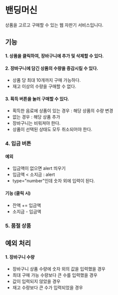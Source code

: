 # 밴딩머신
상품을 고르고 구매할 수 있는 웹 자판기 서비스입니다.
## 기능
#### 1. 상품을 클릭하여, 장바구니에 추가 및 삭제할 수 있다.
#### 2. 장바구니에 담긴 상품의 수량을 증감시킬 수 있다.
- 상품 당 최대 10개까지 구매 가능하다.
- 재고 이상의 수량을 구매할 수 없다.
#### 3. 획득 버튼을 눌러 구매할 수 있다.
- 획득한 음료에 상품이 있는 경우 : 해당 상품의 수량 변경
- 없는 경우 : 해당 상품 추가
- 장바구니는 비워져야 한다.
- 상품이 선택된 상태도 모두 취소되어야 한다.
### 4. 입금 버튼
#### 예외
- 입금액이 없으면 alert 띄우기
- 입금액 < 소지금 : alert
- type="number"인데 숫자 외에 입력이 된다.
#### 기능 (클릭 시)
- 잔액 += 입금액
- 소지금 - 입금액
### 5. 품절 상품

## 예외 처리
#### 1. 장바구니 수량
- 장바구니 상품 수량에 숫자 외의 값을 입력했을 경우
- 최대 구매 가능 수량보다 큰 수를 입력했을 경우
- 값이 입력되지 않았을 경우
- 재고 수량보다 큰 수가 입력되었을 경우